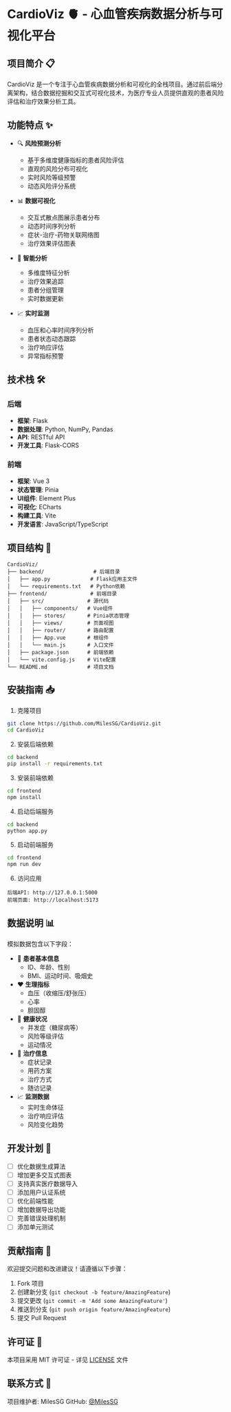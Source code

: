 # CardioViz 🫀 - 心血管疾病数据分析与可视化平台

## 项目简介 📋

CardioViz 是一个专注于心血管疾病数据分析和可视化的全栈项目。通过前后端分离架构，结合数据挖掘和交互式可视化技术，为医疗专业人员提供直观的患者风险评估和治疗效果分析工具。

## 功能特点 ✨

- 🔍 **风险预测分析**
  - 基于多维度健康指标的患者风险评估
  - 直观的风险分布可视化
  - 实时风险等级预警
  - 动态风险评分系统

- 📊 **数据可视化**
  - 交互式散点图展示患者分布
  - 动态时间序列分析
  - 症状-治疗-药物关联网络图
  - 治疗效果评估图表

- 🤖 **智能分析**
  - 多维度特征分析
  - 治疗效果追踪
  - 患者分组管理
  - 实时数据更新

- 📈 **实时监测**
  - 血压和心率时间序列分析
  - 患者状态动态跟踪
  - 治疗响应评估
  - 异常指标预警

## 技术栈 🛠️

### 后端
- **框架**: Flask
- **数据处理**: Python, NumPy, Pandas
- **API**: RESTful API
- **开发工具**: Flask-CORS

### 前端
- **框架**: Vue 3
- **状态管理**: Pinia
- **UI组件**: Element Plus
- **可视化**: ECharts
- **构建工具**: Vite
- **开发语言**: JavaScript/TypeScript

## 项目结构 📁

```
CardioViz/
├── backend/                # 后端目录
│   ├── app.py             # Flask应用主文件
│   └── requirements.txt   # Python依赖
├── frontend/              # 前端目录
│   ├── src/              # 源代码
│   │   ├── components/   # Vue组件
│   │   ├── stores/       # Pinia状态管理
│   │   ├── views/        # 页面视图
│   │   ├── router/       # 路由配置
│   │   ├── App.vue       # 根组件
│   │   └── main.js       # 入口文件
│   ├── package.json      # 前端依赖
│   └── vite.config.js    # Vite配置
└── README.md             # 项目文档
```

## 安装指南 📥

1. 克隆项目
```bash
git clone https://github.com/MilesSG/CardioViz.git
cd CardioViz
```

2. 安装后端依赖
```bash
cd backend
pip install -r requirements.txt
```

3. 安装前端依赖
```bash
cd frontend
npm install
```

4. 启动后端服务
```bash
cd backend
python app.py
```

5. 启动前端服务
```bash
cd frontend
npm run dev
```

6. 访问应用
```
后端API: http://127.0.0.1:5000
前端页面: http://localhost:5173
```

## 数据说明 📊

模拟数据包含以下字段：
- 👤 **患者基本信息**
  - ID、年龄、性别
  - BMI、运动时间、吸烟史
- ❤️ **生理指标**
  - 血压（收缩压/舒张压）
  - 心率
  - 胆固醇
- 🏥 **健康状况**
  - 并发症（糖尿病等）
  - 风险等级评估
  - 运动情况
- 💊 **治疗信息**
  - 症状记录
  - 用药方案
  - 治疗方式
  - 随访记录
- 📈 **监测数据**
  - 实时生命体征
  - 治疗响应评估
  - 风险变化趋势

## 开发计划 🚀

- [ ] 优化数据生成算法
- [ ] 增加更多交互式图表
- [ ] 支持真实医疗数据导入
- [ ] 添加用户认证系统
- [ ] 优化前端性能
- [ ] 增加数据导出功能
- [ ] 完善错误处理机制
- [ ] 添加单元测试

## 贡献指南 🤝

欢迎提交问题和改进建议！请遵循以下步骤：
1. Fork 项目
2. 创建新分支 (`git checkout -b feature/AmazingFeature`)
3. 提交更改 (`git commit -m 'Add some AmazingFeature'`)
4. 推送到分支 (`git push origin feature/AmazingFeature`)
5. 提交 Pull Request

## 许可证 📄

本项目采用 MIT 许可证 - 详见 [LICENSE](LICENSE) 文件

## 联系方式 📧

项目维护者: MilesSG
GitHub: [@MilesSG](https://github.com/MilesSG) 